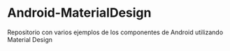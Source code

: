 # Android-MaterialDesign
Repositorio con varios ejemplos de los componentes de Android utilizando Material Design
